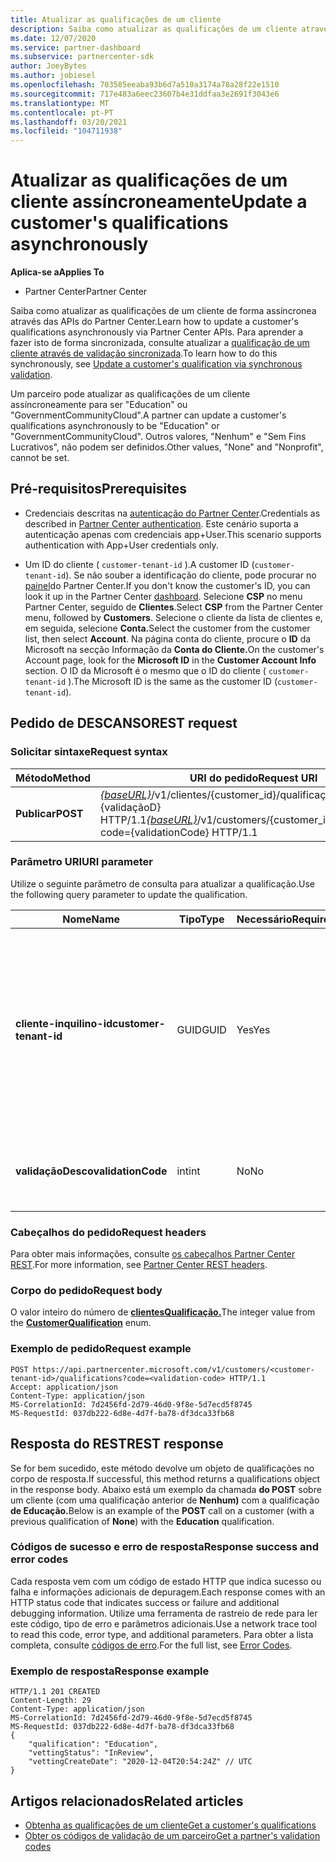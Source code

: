 ```yaml
---
title: Atualizar as qualificações de um cliente
description: Saiba como atualizar as qualificações de um cliente através de rastreio ou verificação assíncronos, incluindo o endereço associado ao perfil.
ms.date: 12/07/2020
ms.service: partner-dashboard
ms.subservice: partnercenter-sdk
author: JoeyBytes
ms.author: jobiesel
ms.openlocfilehash: 703585eeaba93b6d7a510a3174a78a28f22e1510
ms.sourcegitcommit: 717e483a6eec23607b4e31ddfaa3e2691f3043e6
ms.translationtype: MT
ms.contentlocale: pt-PT
ms.lasthandoff: 03/20/2021
ms.locfileid: "104711938"
---
```

# <a name="update-a-customers-qualifications-asynchronously"></a><span data-ttu-id="844fa-103">Atualizar as qualificações de um cliente assíncroneamente</span><span class="sxs-lookup"><span data-stu-id="844fa-103">Update a customer's qualifications asynchronously</span></span>

<span data-ttu-id="844fa-104">**Aplica-se a**</span><span class="sxs-lookup"><span data-stu-id="844fa-104">**Applies To**</span></span>

- <span data-ttu-id="844fa-105">Partner Center</span><span class="sxs-lookup"><span data-stu-id="844fa-105">Partner Center</span></span>

<span data-ttu-id="844fa-106">Saiba como atualizar as qualificações de um cliente de forma assíncronea através das APIs do Partner Center.</span><span class="sxs-lookup"><span data-stu-id="844fa-106">Learn how to update a customer's qualifications asynchronously via Partner Center APIs.</span></span> <span data-ttu-id="844fa-107">Para aprender a fazer isto de forma sincronizada, consulte atualizar a [qualificação de um cliente através de validação sincronizada](update-customer-qualification-synchronous.md).</span><span class="sxs-lookup"><span data-stu-id="844fa-107">To learn how to do this synchronously, see [Update a customer's qualification via synchronous validation](update-customer-qualification-synchronous.md).</span></span>

<span data-ttu-id="844fa-108">Um parceiro pode atualizar as qualificações de um cliente assíncroneamente para ser "Education" ou "GovernmentCommunityCloud".</span><span class="sxs-lookup"><span data-stu-id="844fa-108">A partner can update a customer's qualifications asynchronously to be "Education" or "GovernmentCommunityCloud".</span></span> <span data-ttu-id="844fa-109">Outros valores, "Nenhum" e "Sem Fins Lucrativos", não podem ser definidos.</span><span class="sxs-lookup"><span data-stu-id="844fa-109">Other values, "None" and "Nonprofit", cannot be set.</span></span>

## <a name="prerequisites"></a><span data-ttu-id="844fa-110">Pré-requisitos</span><span class="sxs-lookup"><span data-stu-id="844fa-110">Prerequisites</span></span>

- <span data-ttu-id="844fa-111">Credenciais descritas na [autenticação do Partner Center](partner-center-authentication.md).</span><span class="sxs-lookup"><span data-stu-id="844fa-111">Credentials as described in [Partner Center authentication](partner-center-authentication.md).</span></span> <span data-ttu-id="844fa-112">Este cenário suporta a autenticação apenas com credenciais app+User.</span><span class="sxs-lookup"><span data-stu-id="844fa-112">This scenario supports authentication with App+User credentials only.</span></span>

- <span data-ttu-id="844fa-113">Um ID do cliente ( `customer-tenant-id` ).</span><span class="sxs-lookup"><span data-stu-id="844fa-113">A customer ID (`customer-tenant-id`).</span></span> <span data-ttu-id="844fa-114">Se não souber a identificação do cliente, pode procurar no [painel](https://partner.microsoft.com/dashboard)do Partner Center.</span><span class="sxs-lookup"><span data-stu-id="844fa-114">If you don't know the customer's ID, you can look it up in the Partner Center [dashboard](https://partner.microsoft.com/dashboard).</span></span> <span data-ttu-id="844fa-115">Selecione **CSP** no menu Partner Center, seguido de **Clientes**.</span><span class="sxs-lookup"><span data-stu-id="844fa-115">Select **CSP** from the Partner Center menu, followed by **Customers**.</span></span> <span data-ttu-id="844fa-116">Selecione o cliente da lista de clientes e, em seguida, selecione **Conta.**</span><span class="sxs-lookup"><span data-stu-id="844fa-116">Select the customer from the customer list, then select **Account**.</span></span> <span data-ttu-id="844fa-117">Na página conta do cliente, procure o **ID** da Microsoft na secção Informação da **Conta do Cliente.**</span><span class="sxs-lookup"><span data-stu-id="844fa-117">On the customer's Account page, look for the **Microsoft ID** in the **Customer Account Info** section.</span></span> <span data-ttu-id="844fa-118">O ID da Microsoft é o mesmo que o ID do cliente ( `customer-tenant-id` ).</span><span class="sxs-lookup"><span data-stu-id="844fa-118">The Microsoft ID is the same as the customer ID  (`customer-tenant-id`).</span></span>

## <a name="rest-request"></a><span data-ttu-id="844fa-119">Pedido de DESCANSO</span><span class="sxs-lookup"><span data-stu-id="844fa-119">REST request</span></span>

### <a name="request-syntax"></a><span data-ttu-id="844fa-120">Solicitar sintaxe</span><span class="sxs-lookup"><span data-stu-id="844fa-120">Request syntax</span></span>

| <span data-ttu-id="844fa-121">Método</span><span class="sxs-lookup"><span data-stu-id="844fa-121">Method</span></span>  | <span data-ttu-id="844fa-122">URI do pedido</span><span class="sxs-lookup"><span data-stu-id="844fa-122">Request URI</span></span>                                                                                             |
|---------|---------------------------------------------------------------------------------------------------------|
| <span data-ttu-id="844fa-123">**Publicar**</span><span class="sxs-lookup"><span data-stu-id="844fa-123">**POST**</span></span> | <span data-ttu-id="844fa-124">[*{baseURL}*](partner-center-rest-urls.md)/v1/clientes/{customer_id}/qualificações?código={validaçãoD} HTTP/1.1</span><span class="sxs-lookup"><span data-stu-id="844fa-124">[*{baseURL}*](partner-center-rest-urls.md)/v1/customers/{customer_id}/qualifications?code={validationCode} HTTP/1.1</span></span> |

### <a name="uri-parameter"></a><span data-ttu-id="844fa-125">Parâmetro URI</span><span class="sxs-lookup"><span data-stu-id="844fa-125">URI parameter</span></span>

<span data-ttu-id="844fa-126">Utilize o seguinte parâmetro de consulta para atualizar a qualificação.</span><span class="sxs-lookup"><span data-stu-id="844fa-126">Use the following query parameter to update the qualification.</span></span>

| <span data-ttu-id="844fa-127">Nome</span><span class="sxs-lookup"><span data-stu-id="844fa-127">Name</span></span>                   | <span data-ttu-id="844fa-128">Tipo</span><span class="sxs-lookup"><span data-stu-id="844fa-128">Type</span></span> | <span data-ttu-id="844fa-129">Necessário</span><span class="sxs-lookup"><span data-stu-id="844fa-129">Required</span></span> | <span data-ttu-id="844fa-130">Descrição</span><span class="sxs-lookup"><span data-stu-id="844fa-130">Description</span></span>                                                                                                                                            |
|------------------------|------|----------|--------------------------------------------------------------------------------------------------------------------------------------------------------|
| <span data-ttu-id="844fa-131">**cliente-inquilino-id**</span><span class="sxs-lookup"><span data-stu-id="844fa-131">**customer-tenant-id**</span></span> | <span data-ttu-id="844fa-132">GUID</span><span class="sxs-lookup"><span data-stu-id="844fa-132">GUID</span></span> | <span data-ttu-id="844fa-133">Yes</span><span class="sxs-lookup"><span data-stu-id="844fa-133">Yes</span></span>      | <span data-ttu-id="844fa-134">O valor é um design **de cliente-inquilino-inquilino** formatado guid que permite ao revendedor filtrar os resultados de um dado cliente que pertence ao revendedor.</span><span class="sxs-lookup"><span data-stu-id="844fa-134">The value is a GUID formatted **customer-tenant-id** that allows the reseller to filter the results for a given customer that belongs to the reseller.</span></span> |
| <span data-ttu-id="844fa-135">**validaçãoDesco**</span><span class="sxs-lookup"><span data-stu-id="844fa-135">**validationCode**</span></span>     | <span data-ttu-id="844fa-136">int</span><span class="sxs-lookup"><span data-stu-id="844fa-136">int</span></span>  | <span data-ttu-id="844fa-137">No</span><span class="sxs-lookup"><span data-stu-id="844fa-137">No</span></span>       | <span data-ttu-id="844fa-138">Só era necessário para a Nuvem Comunitária do Governo.</span><span class="sxs-lookup"><span data-stu-id="844fa-138">Only needed for Government Community Cloud.</span></span>                                                                                                            |

### <a name="request-headers"></a><span data-ttu-id="844fa-139">Cabeçalhos do pedido</span><span class="sxs-lookup"><span data-stu-id="844fa-139">Request headers</span></span>

<span data-ttu-id="844fa-140">Para obter mais informações, consulte [os cabeçalhos Partner Center REST](headers.md).</span><span class="sxs-lookup"><span data-stu-id="844fa-140">For more information, see [Partner Center REST headers](headers.md).</span></span>

### <a name="request-body"></a><span data-ttu-id="844fa-141">Corpo do pedido</span><span class="sxs-lookup"><span data-stu-id="844fa-141">Request body</span></span>

<span data-ttu-id="844fa-142">O valor inteiro do número de [**clientesQualificação.**](/dotnet/api/microsoft.store.partnercenter.models.customers.customerqualification)</span><span class="sxs-lookup"><span data-stu-id="844fa-142">The integer value from the [**CustomerQualification**](/dotnet/api/microsoft.store.partnercenter.models.customers.customerqualification) enum.</span></span>

### <a name="request-example"></a><span data-ttu-id="844fa-143">Exemplo de pedido</span><span class="sxs-lookup"><span data-stu-id="844fa-143">Request example</span></span>

```http
POST https://api.partnercenter.microsoft.com/v1/customers/<customer-tenant-id>/qualifications?code=<validation-code> HTTP/1.1
Accept: application/json
Content-Type: application/json
MS-CorrelationId: 7d2456fd-2d79-46d0-9f8e-5d7ecd5f8745
MS-RequestId: 037db222-6d8e-4d7f-ba78-df3dca33fb68

```

## <a name="rest-response"></a><span data-ttu-id="844fa-144">Resposta do REST</span><span class="sxs-lookup"><span data-stu-id="844fa-144">REST response</span></span>

<span data-ttu-id="844fa-145">Se for bem sucedido, este método devolve um objeto de qualificações no corpo de resposta.</span><span class="sxs-lookup"><span data-stu-id="844fa-145">If successful, this method returns a qualifications object in the response body.</span></span> <span data-ttu-id="844fa-146">Abaixo está um exemplo da chamada **do POST** sobre um cliente (com uma qualificação anterior de **Nenhum)** com a qualificação **de Educação.**</span><span class="sxs-lookup"><span data-stu-id="844fa-146">Below is an example of the **POST** call on a customer (with a previous qualification of **None**) with the **Education** qualification.</span></span>

### <a name="response-success-and-error-codes"></a><span data-ttu-id="844fa-147">Códigos de sucesso e erro de resposta</span><span class="sxs-lookup"><span data-stu-id="844fa-147">Response success and error codes</span></span>

<span data-ttu-id="844fa-148">Cada resposta vem com um código de estado HTTP que indica sucesso ou falha e informações adicionais de depuragem.</span><span class="sxs-lookup"><span data-stu-id="844fa-148">Each response comes with an HTTP status code that indicates success or failure and additional debugging information.</span></span> <span data-ttu-id="844fa-149">Utilize uma ferramenta de rastreio de rede para ler este código, tipo de erro e parâmetros adicionais.</span><span class="sxs-lookup"><span data-stu-id="844fa-149">Use a network trace tool to read this code, error type, and additional parameters.</span></span> <span data-ttu-id="844fa-150">Para obter a lista completa, consulte [códigos de erro](error-codes.md).</span><span class="sxs-lookup"><span data-stu-id="844fa-150">For the full list, see [Error Codes](error-codes.md).</span></span>

### <a name="response-example"></a><span data-ttu-id="844fa-151">Exemplo de resposta</span><span class="sxs-lookup"><span data-stu-id="844fa-151">Response example</span></span>

```http
HTTP/1.1 201 CREATED
Content-Length: 29
Content-Type: application/json
MS-CorrelationId: 7d2456fd-2d79-46d0-9f8e-5d7ecd5f8745
MS-RequestId: 037db222-6d8e-4d7f-ba78-df3dca33fb68
{
    "qualification": "Education",
    "vettingStatus": "InReview",
    "vettingCreateDate": "2020-12-04T20:54:24Z" // UTC
}
```

## <a name="related-articles"></a><span data-ttu-id="844fa-152">Artigos relacionados</span><span class="sxs-lookup"><span data-stu-id="844fa-152">Related articles</span></span>

- [<span data-ttu-id="844fa-153">Obtenha as qualificações de um cliente</span><span class="sxs-lookup"><span data-stu-id="844fa-153">Get a customer's qualifications</span></span>](./get-customer-qualification-asynchronous.md)
- [<span data-ttu-id="844fa-154">Obter os códigos de validação de um parceiro</span><span class="sxs-lookup"><span data-stu-id="844fa-154">Get a partner's validation codes</span></span>](get-a-partner-s-validation-codes.md)